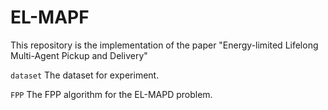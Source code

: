 # EL-MAPF
This repository is the implementation of the paper "Energy-limited Lifelong Multi-Agent Pickup and Delivery"

`dataset` The dataset for experiment.

`FPP` The FPP algorithm for the EL-MAPD problem.
